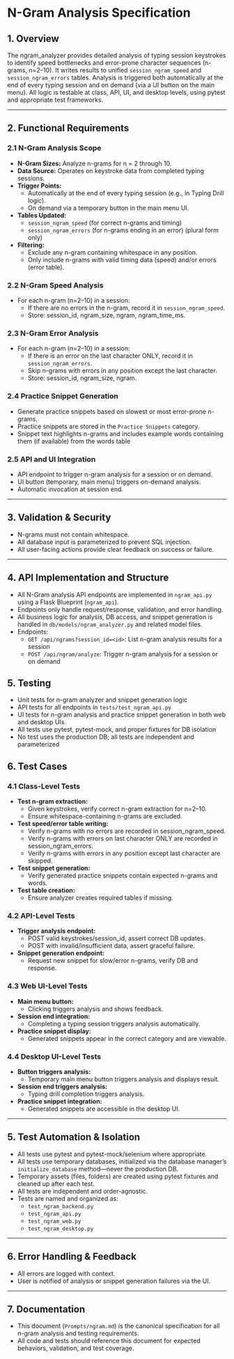 # N-Gram Analysis Specification

## 1. Overview

The ngram_analyzer provides detailed analysis of typing session keystrokes to identify speed bottlenecks and error-prone character sequences (n-grams, n=2–10). It writes results to unified `session_ngram_speed` and `session_ngram_errors` tables. Analysis is triggered both automatically at the end of every typing session and on demand (via a UI button on the main menu). All logic is testable at class, API, UI, and desktop levels, using pytest and appropriate test frameworks.

---

## 2. Functional Requirements

### 2.1 N-Gram Analysis Scope
- **N-Gram Sizes:** Analyze n-grams for n = 2 through 10.
- **Data Source:** Operates on keystroke data from completed typing sessions.
- **Trigger Points:**
  - Automatically at the end of every typing session (e.g., in Typing Drill logic).
  - On demand via a temporary button in the main menu UI.
- **Tables Updated:**
  - `session_ngram_speed` (for correct n-grams and timing)
  - `session_ngram_errors` (for n-grams ending in an error) (plural form only)
- **Filtering:**
  - Exclude any n-gram containing whitespace in any position.
  - Only include n-grams with valid timing data (speed) and/or errors (error table).

### 2.2 N-Gram Speed Analysis
- For each n-gram (n=2–10) in a session:
  - If there are no errors in the n-gram, record it in `session_ngram_speed`.
  - Store: session_id, ngram_size, ngram, ngram_time_ms.

### 2.3 N-Gram Error Analysis
- For each n-gram (n=2–10) in a session:
  - If there is an error on the last character ONLY, record it in `session_ngram_errors`.
  - Skip n-grams with errors in any position except the last character.
  - Store: session_id, ngram_size, ngram.

### 2.4 Practice Snippet Generation
- Generate practice snippets based on slowest or most error-prone n-grams.
- Practice snippets are stored in the `Practice Snippets` category.
- Snippet text highlights n-grams and includes example words containing them (if available) from the words table

### 2.5 API and UI Integration
- API endpoint to trigger n-gram analysis for a session or on demand.
- UI button (temporary, main menu) triggers on-demand analysis.
- Automatic invocation at session end.

---

## 3. Validation & Security
- N-grams must not contain whitespace.
- All database input is parameterized to prevent SQL injection.
- All user-facing actions provide clear feedback on success or failure.

---

## 4. API Implementation and Structure
- All N-Gram analysis API endpoints are implemented in `ngram_api.py` using a Flask Blueprint (`ngram_api`).
- Endpoints only handle request/response, validation, and error handling.
- All business logic for analysis, DB access, and snippet generation is handled in `db/models/ngram_analyzer.py` and related model files.
- Endpoints:
  - `GET /api/ngrams?session_id=<id>`: List n-gram analysis results for a session
  - `POST /api/ngram/analyze`: Trigger n-gram analysis for a session or on demand

## 5. Testing
- Unit tests for n-gram analyzer and snippet generation logic
- API tests for all endpoints in `tests/test_ngram_api.py`
- UI tests for n-gram analysis and practice snippet generation in both web and desktop UIs
- All tests use pytest, pytest-mock, and proper fixtures for DB isolation
- No test uses the production DB; all tests are independent and parameterized

## 6. Test Cases

### 4.1 Class-Level Tests
- **Test n-gram extraction:**
  - Given keystrokes, verify correct n-gram extraction for n=2–10.
  - Ensure whitespace-containing n-grams are excluded.
- **Test speed/error table writing:**
  - Verify n-grams with no errors are recorded in session_ngram_speed.
  - Verify n-grams with errors on last character ONLY are recorded in session_ngram_errors.
  - Verify n-grams with errors in any position except last character are skipped.
- **Test snippet generation:**
  - Verify generated practice snippets contain expected n-grams and words.
- **Test table creation:**
  - Ensure analyzer creates required tables if missing.

### 4.2 API-Level Tests
- **Trigger analysis endpoint:**
  - POST valid keystrokes/session_id, assert correct DB updates.
  - POST with invalid/insufficient data, assert graceful failure.
- **Snippet generation endpoint:**
  - Request new snippet for slow/error n-grams, verify DB and response.

### 4.3 Web UI-Level Tests
- **Main menu button:**
  - Clicking triggers analysis and shows feedback.
- **Session end integration:**
  - Completing a typing session triggers analysis automatically.
- **Practice snippet display:**
  - Generated snippets appear in the correct category and are viewable.

### 4.4 Desktop UI-Level Tests
- **Button triggers analysis:**
  - Temporary main menu button triggers analysis and displays result.
- **Session end triggers analysis:**
  - Typing drill completion triggers analysis.
- **Practice snippet integration:**
  - Generated snippets are accessible in the desktop UI.

---

## 5. Test Automation & Isolation
- All tests use pytest and pytest-mock/selenium where appropriate.
- All tests use temporary databases, initialized via the database manager’s `initialize_database` method—never the production DB.
- Temporary assets (files, folders) are created using pytest fixtures and cleaned up after each test.
- All tests are independent and order-agnostic.
- Tests are named and organized as:
  - `test_ngram_backend.py`
  - `test_ngram_api.py`
  - `test_ngram_web.py`
  - `test_ngram_desktop.py`

---

## 6. Error Handling & Feedback
- All errors are logged with context.
- User is notified of analysis or snippet generation failures via the UI.

---

## 7. Documentation
- This document (`Prompts/ngram.md`) is the canonical specification for all n-gram analysis and testing requirements.
- All code and tests should reference this document for expected behaviors, validation, and test coverage.
